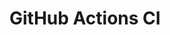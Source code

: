 # GitHub Actions CI

























































































































































































































































































































































































































































































































































































































































































































































































































































































































































































































































































































































































































































































































































































































































































































































































































































































































































































































































































































































































































































































































































































































































































































































